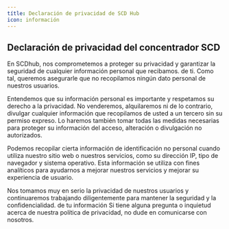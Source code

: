 ```yaml
---
títle: Declaración de privacidad de SCD Hub
icon: información
---
```


## Declaración de privacidad del concentrador SCD

En SCDhub, nos comprometemos a proteger su privacidad y garantizar la seguridad de cualquier información personal que recibamos.
de ti. Como tal, queremos asegurarle que no recopilamos ningún dato personal de nuestros usuarios.

Entendemos que su información personal es importante y respetamos su derecho a la privacidad. No venderemos, alquilaremos ni
de lo contrario, divulgar cualquier información que recopilamos de usted a un tercero sin su permiso expreso. Lo haremos también
tomar todas las medidas necesarias para proteger su información del acceso, alteración o divulgación no autorizados.

Podemos recopilar cierta información de identificación no personal cuando utiliza nuestro sitio web o nuestros servicios, como su dirección IP,
tipo de navegador y sistema operativo. Esta información se utiliza con fines analíticos para ayudarnos a mejorar nuestros servicios y
mejorar su experiencia de usuario.

Nos tomamos muy en serio la privacidad de nuestros usuarios y continuaremos trabajando diligentemente para mantener la seguridad y la confidencialidad.
de tu información Si tiene alguna pregunta o inquietud acerca de nuestra política de privacidad, no dude en comunicarse con nosotros.
